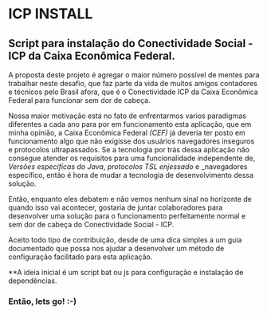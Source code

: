 # ICP INSTALL

## Script para instalação do Conectividade Social - ICP da Caixa Econômica Federal.

A proposta deste projeto é agregar o maior número possível de mentes para trabalhar neste desafio, que faz parte da vida de muitos amigos contadores e técnicos pelo Brasil afora, que é o Conectividade ICP da Caixa Econômica Federal para funcionar sem dor de cabeça. 

Nossa maior motivação está no fato de enfrentarmos varios paradigmas diferentes a cada ano para por em funcionamento esta aplicação, que em minha opinião, a Caixa Econômica Federal _(CEF)_ já deveria ter posto em funcionamento algo que não exigisse dos usuários navegadores inseguros e protocolos ultrapassados. Se a tecnologia por trás dessa aplicação não consegue atender os requisitos para uma funcionalidade independente de, _Versões especificas do Java_, _protocolos TSL enjessado_ e _navegadores específico, então é hora de mudar a tecnologia de desenvolvimento dessa solução.

Então, enquanto eles debatem e não vemos nenhum sinal no horizonte de quando isso vai acontecer, gostaria de juntar colaboradores para desenvolver uma solução para o funcionamento perfeitamente normal e sem dor de cabeça do Conectividade Social - ICP.

Aceito todo tipo de contribuição, desde de uma dica simples a um guia documentado que possa nos ajudar a desenvolver um método de configuração facilitado para esta aplicação.

**A ideia inicial é um script bat ou js para configuração e instalação de dependências.

### Então, lets go! :-)


